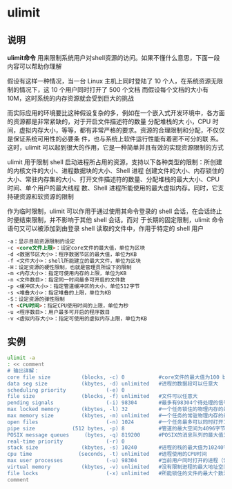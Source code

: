 # **ulimit**

## 说明

**ulimit命令** 用来限制系统用户对shell资源的访问。如果不懂什么意思，下面一段内容可以帮助你理解

假设有这样一种情况，当一台 Linux 主机上同时登陆了 10 个人，在系统资源无限制的情况下，这 10 个用户同时打开了 500 个文档
而假设每个文档的大小有 10M，这时系统的内存资源就会受到巨大的挑战

而实际应用的环境要比这种假设复杂的多，例如在一个嵌入式开发环境中，各方面的资源都是非常紧缺的，对于开启文件描述符的数量
分配堆栈的大 小，CPU 时间，虚拟内存大小，等等，都有非常严格的要求。资源的合理限制和分配，不仅仅是保证系统可用性的必要条
件，也与系统上软件运行性能有着密不可分的联 系。这时，ulimit 可以起到很大的作用，它是一种简单并且有效的实现资源限制的方式

ulimit 用于限制 shell 启动进程所占用的资源，支持以下各种类型的限制：所创建的内核文件的大小、进程数据块的大小、Shell 进程
创建文件的大小、内存锁住的大小、常驻内存集的大小、打开文件描述符的数量、分配堆栈的最大大小、CPU 时间、单个用户的最大线程
数、Shell 进程所能使用的最大虚拟内存。同时，它支持硬资源和软资源的限制

作为临时限制，ulimit 可以作用于通过使用其命令登录的 shell 会话，在会话终止时便结束限制，并不影响于其他 shell 会话。而对
于长期的固定限制，ulimit 命令语句又可以被添加到由登录 shell 读取的文件中，作用于特定的 shell 用户

```markdown
-a：显示目前资源限制的设定
-c <core文件上限>：设定core文件的最大值，单位为区块
-d <数据节区大小>：程序数据节区的最大值，单位为KB
-f <文件大小>：shell所能建立的最大文件，单位为区块
-H：设定资源的硬性限制，也就是管理员所设下的限制
-m <内存大小>：指定可使用内存的上限，单位为KB
-n <文件数目>：指定同一时间最多可开启的文件数
-p <缓冲区大小>：指定管道缓冲区的大小，单位512字节
-s <堆叠大小>：指定堆叠的上限，单位为KB
-S：设定资源的弹性限制
-t <CPU时间>：指定CPU使用时间的上限，单位为秒
-u <程序数目>：用户最多可开启的程序数目
-v <虚拟内存大小>：指定可使用的虚拟内存上限，单位为KB
```

## 实例

```bash
ulimit -a
: << comment
# 输出详解：
core file size          (blocks, -c) 0           #core文件的最大值为100 blocks
data seg size           (kbytes, -d) unlimited   #进程的数据段可以任意大
scheduling priority             (-e) 0
file size               (blocks, -f) unlimited   #文件可以任意大
pending signals                 (-i) 98304       #最多有98304个待处理的信号
max locked memory       (kbytes, -l) 32          #一个任务锁住的物理内存的最大值为32KB
max memory size         (kbytes, -m) unlimited   #一个任务的常驻物理内存的最大值
open files                      (-n) 1024        #一个任务最多可以同时打开1024的文件
pipe size            (512 bytes, -p) 8           #管道的最大空间为4096字节
POSIX message queues     (bytes, -q) 819200      #POSIX的消息队列的最大值为819200字节
real-time priority              (-r) 0
stack size              (kbytes, -s) 10240       #进程的栈的最大值为10240字节
cpu time               (seconds, -t) unlimited   #进程使用的CPU时间
max user processes              (-u) 98304       #当前用户同时打开的进程（包括线程）的最大个数为98304
virtual memory          (kbytes, -v) unlimited   #没有限制进程的最大地址空间
file locks                      (-x) unlimited   #所能锁住的文件的最大个数没有限制
comment
```
